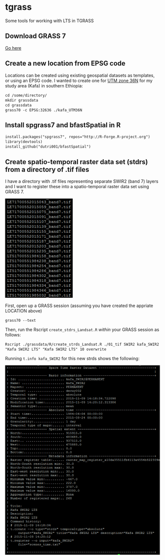 # tgrass
Some tools for working with LTS in TGRASS

## Download GRASS 7
<a href="https://grass.osgeo.org/grass7/" target="_blank">Go here</a>

## Create a new location from EPSG code
Locations can be created using existing geospatial datasets as templates, or using an EPSG code. I wanted to create one for <a href="http://spatialreference.org/ref/epsg/wgs-84-utm-zone-36n/" target="_blank">UTM zone 36N</a> for my study area (Kafa) in southern Ethiopia:

```
cd /some/directory/
mkdir grassdata
cd grassdata
grass70 -c EPSG:32636 ./kafa_UTM36N
```

## Install spgrass7 and bfastSpatial in R
```
install.packages("spgrass7", repos="http://R-Forge.R-project.org")
library(devtools)
install_github("dutri001/bfastSpatial")
```

## Create spatio-temporal raster data set (stdrs) from a directory of .tif files
I have a directory with .tif files representing separate SWIR2 (band 7) layers and I want to register these into a spatio-temporal raster data set using GRASS 7.

![File List](https://github.com/bendv/tgrass/blob/master/img/file_list.png)

First, open up a GRASS session (assuming you have created the appriate LOCATION above)

```
grass70 --text
```

Then, run the Rscript ```create_stdrs_Landsat.R``` *within* your GRASS session as follows:

```
Rscript ./grassdata/R/create_strds_Landsat.R ./01_tif SWIR2 kafa_SWIR2 "Kafa SWIR2 LTS" "Kafa SWIR2 LTS" 10 overwrite
```

Running ```t.info kafa_SWIR2``` for this new strds shows the following:

![t.info](https://github.com/bendv/tgrass/blob/master/img/t_info.png)
